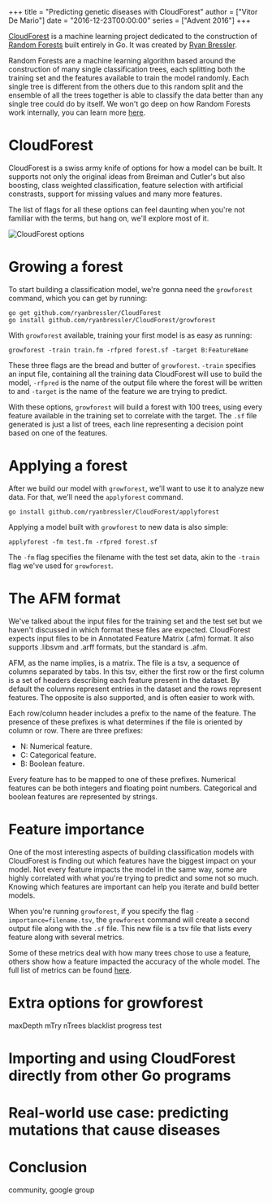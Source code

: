 +++
title = "Predicting genetic diseases with CloudForest"
author = ["Vitor De Mario"]
date = "2016-12-23T00:00:00"
series = ["Advent 2016"]
+++

[CloudForest](https://github.com/ryanbressler/CloudForest) is a machine learning project dedicated to the construction of [Random Forests](https://www.stat.berkeley.edu/~breiman/RandomForests/cc_home.htm) built entirely in Go. It was created by [Ryan Bressler](https://github.com/ryanbressler).

Random Forests are a machine learning algorithm based around the construction of many single classification trees, each splitting both the training set and the features available to train the model randomly. Each single tree is different from the others due to this random split and the ensemble of all the trees together is able to classify the data better than any single tree could do by itself. We won't go deep on how Random Forests work internally, you can learn more [here](https://www.stat.berkeley.edu/~breiman/RandomForests/cc_home.htm#intro).

# CloudForest

CloudForest is a swiss army knife of options for how a model can be built. It supports not only the original ideas from Breiman and Cutler's but also boosting, class weighted classification, feature selection with artificial constrasts, support for missing values and many more features.

The list of flags for all these options can feel daunting when you're not familiar with the terms, but hang on, we'll explore most of it.

![CloudForest options](/postimages/advent-2016/cloudforest/controlpanel.png)

# Growing a forest

To start building a classification model, we're gonna need the `growforest` command, which you can get by running:

```
go get github.com/ryanbressler/CloudForest
go install github.com/ryanbressler/CloudForest/growforest
```

With `growforest` available, training your first model is as easy as running:

`growforest -train train.fm -rfpred forest.sf -target B:FeatureName`

These three flags are the bread and butter of `growforest`. `-train` specifies an input file, containing all the training data CloudForest will use to build the model, `-rfpred` is the name of the output file where the forest will be written to and `-target` is the name of the feature we are trying to predict.

With these options, `growforest` will build a forest with 100 trees, using every feature available in the training set to correlate with the target. The `.sf` file generated is just a list of trees, each line representing a decision point based on one of the features.

# Applying a forest

After we build our model with `growforest`, we'll want to use it to analyze new data. For that, we'll need the `applyforest` command.

```
go install github.com/ryanbressler/CloudForest/applyforest
```

Applying a model built with `growforest` to new data is also simple:

`applyforest -fm test.fm -rfpred forest.sf`

The `-fm` flag specifies the filename with the test set data, akin to the `-train` flag we've used for `growforest`.

# The AFM format

We've talked about the input files for the training set and the test set but we haven't discussed in which format these files are expected. CloudForest expects input files to be in Annotated Feature Matrix (.afm) format. It also supports .libsvm and .arff formats, but the standard is .afm.

AFM, as the name implies, is a matrix. The file is a tsv, a sequence of columns separated by tabs. In this tsv, either the first row or the first column is a set of headers describing each feature present in the dataset. By default the columns represent entries in the dataset and the rows represent features. The opposite is also supported, and is often easier to work with.

Each row/column header includes a prefix to the name of the feature. The presence of these prefixes is what determines if the file is oriented by column or row. There are three prefixes:

- N: Numerical feature.
- C: Categorical feature.
- B: Boolean feature.

Every feature has to be mapped to one of these prefixes. Numerical features can be both integers and floating point numbers. Categorical and boolean features are represented by strings.

# Feature importance

One of the most interesting aspects of building classification models with CloudForest is finding out which features have the biggest impact on your model. Not every feature impacts the model in the same way, some are highly correlated with what you're trying to predict and some not so much. Knowing which features are important can help you iterate and build better models.

When you're running `growforest`, if you specify the flag `-importance=filename.tsv`, the `growforest` command will create a second output file along with the `.sf` file. This new file is a tsv file that lists every feature along with several metrics.

Some of these metrics deal with how many trees chose to use a feature, others show how a feature impacted the accuracy of the whole model. The full list of metrics can be found [here](https://github.com/ryanbressler/CloudForest#importance).

# Extra options for growforest

maxDepth
mTry
nTrees
blacklist
progress
test

# Importing and using CloudForest directly from other Go programs

# Real-world use case: predicting mutations that cause diseases

# Conclusion

community, google group
